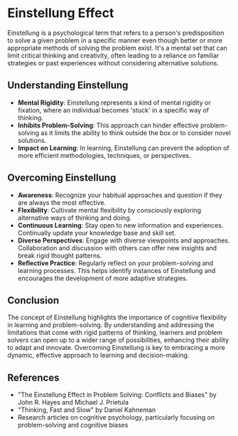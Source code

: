 # Einstellung Effect

Einstellung is a psychological term that refers to a person's predisposition to solve a given problem in a specific manner even though better or more appropriate methods of solving the problem exist. It's a mental set that can limit critical thinking and creativity, often leading to a reliance on familiar strategies or past experiences without considering alternative solutions.

## Understanding Einstellung

- **Mental Rigidity**: Einstellung represents a kind of mental rigidity or fixation, where an individual becomes 'stuck' in a specific way of thinking.
- **Inhibits Problem-Solving**: This approach can hinder effective problem-solving as it limits the ability to think outside the box or to consider novel solutions.
- **Impact on Learning**: In learning, Einstellung can prevent the adoption of more efficient methodologies, techniques, or perspectives.

## Overcoming Einstellung

- **Awareness**: Recognize your habitual approaches and question if they are always the most effective.
- **Flexibility**: Cultivate mental flexibility by consciously exploring alternative ways of thinking and doing.
- **Continuous Learning**: Stay open to new information and experiences. Continually update your knowledge base and skill set.
- **Diverse Perspectives**: Engage with diverse viewpoints and approaches. Collaboration and discussion with others can offer new insights and break rigid thought patterns.
- **Reflective Practice**: Regularly reflect on your problem-solving and learning processes. This helps identify instances of Einstellung and encourages the development of more adaptive strategies.

## Conclusion

The concept of Einstellung highlights the importance of cognitive flexibility in learning and problem-solving. By understanding and addressing the limitations that come with rigid patterns of thinking, learners and problem solvers can open up to a wider range of possibilities, enhancing their ability to adapt and innovate. Overcoming Einstellung is key to embracing a more dynamic, effective approach to learning and decision-making.

## References

- "The Einstellung Effect in Problem Solving: Conflicts and Biases" by John R. Hayes and Michael J. Prietula
- "Thinking, Fast and Slow" by Daniel Kahneman
- Research articles on cognitive psychology, particularly focusing on problem-solving and cognitive biases
